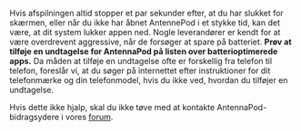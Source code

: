 Hvis afspilningen altid stopper et par sekunder efter, at du har slukket for skærmen, eller når du ikke har åbnet AntennePod i et stykke tid, kan det være, at dit system lukker appen ned. Nogle leverandører er kendt for at være overdrevent aggressive, når de forsøger at spare på batteriet. **Prøv at tilføje en undtagelse for AntennaPod på listen over batterioptimerede apps.** Da måden at tilføje en undtagelse ofte er forskellig fra telefon til telefon, foreslår vi, at du søger på internettet efter instruktioner for dit telefonmærke og din telefonmodel, hvis du ikke ved, hvordan du tilføjer en undtagelse.

Hvis dette ikke hjalp, skal du ikke tøve med at kontakte AntennaPod-bidragsydere i vores [forum](https://forum.antennapod.org).
